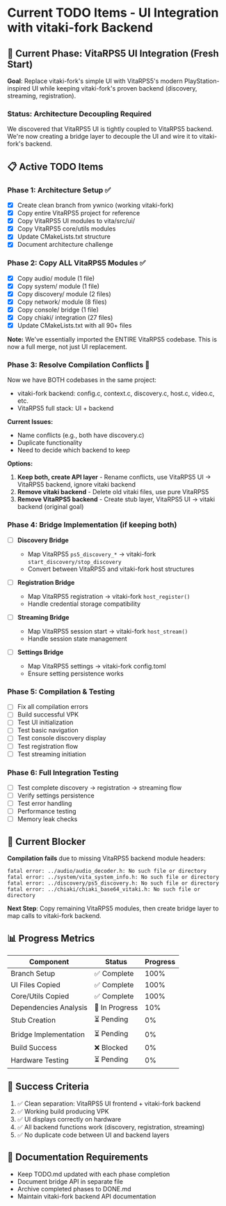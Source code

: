 # Current TODO Items - UI Integration with vitaki-fork Backend

## 🎯 Current Phase: VitaRPS5 UI Integration (Fresh Start)

**Goal**: Replace vitaki-fork's simple UI with VitaRPS5's modern PlayStation-inspired UI while keeping vitaki-fork's proven backend (discovery, streaming, registration).

### Status: Architecture Decoupling Required

We discovered that VitaRPS5 UI is tightly coupled to VitaRPS5 backend. We're now creating a bridge layer to decouple the UI and wire it to vitaki-fork's backend.

## 📋 Active TODO Items

### Phase 1: Architecture Setup ✅
- [x] Create clean branch from ywnico (working vitaki-fork)
- [x] Copy entire VitaRPS5 project for reference
- [x] Copy VitaRPS5 UI modules to vita/src/ui/
- [x] Copy VitaRPS5 core/utils modules
- [x] Update CMakeLists.txt structure
- [x] Document architecture challenge

### Phase 2: Copy ALL VitaRPS5 Modules ✅
- [x] Copy audio/ module (1 file)
- [x] Copy system/ module (1 file)
- [x] Copy discovery/ module (2 files)
- [x] Copy network/ module (8 files)
- [x] Copy console/ bridge (1 file)
- [x] Copy chiaki/ integration (27 files)
- [x] Update CMakeLists.txt with all 90+ files

**Note:** We've essentially imported the ENTIRE VitaRPS5 codebase. This is now a full merge, not just UI replacement.

### Phase 3: Resolve Compilation Conflicts 🔄
Now we have BOTH codebases in the same project:
- vitaki-fork backend: config.c, context.c, discovery.c, host.c, video.c, etc.
- VitaRPS5 full stack: UI + backend

**Current Issues:**
- Name conflicts (e.g., both have discovery.c)
- Duplicate functionality
- Need to decide which backend to keep

**Options:**
1. **Keep both, create API layer** - Rename conflicts, use VitaRPS5 UI → VitaRPS5 backend, ignore vitaki backend
2. **Remove vitaki backend** - Delete old vitaki files, use pure VitaRPS5
3. **Remove VitaRPS5 backend** - Create stub layer, VitaRPS5 UI → vitaki backend (original goal)

### Phase 4: Bridge Implementation (if keeping both)
- [ ] **Discovery Bridge**
  - Map VitaRPS5 `ps5_discovery_*` → vitaki-fork `start_discovery/stop_discovery`
  - Convert between VitaRPS5 and vitaki-fork host structures

- [ ] **Registration Bridge**
  - Map VitaRPS5 registration → vitaki-fork `host_register()`
  - Handle credential storage compatibility

- [ ] **Streaming Bridge**
  - Map VitaRPS5 session start → vitaki-fork `host_stream()`
  - Handle session state management

- [ ] **Settings Bridge**
  - Map VitaRPS5 settings → vitaki-fork config.toml
  - Ensure setting persistence works

### Phase 5: Compilation & Testing
- [ ] Fix all compilation errors
- [ ] Build successful VPK
- [ ] Test UI initialization
- [ ] Test basic navigation
- [ ] Test console discovery display
- [ ] Test registration flow
- [ ] Test streaming initiation

### Phase 6: Full Integration Testing
- [ ] Test complete discovery → registration → streaming flow
- [ ] Verify settings persistence
- [ ] Test error handling
- [ ] Performance testing
- [ ] Memory leak checks

## 🚧 Current Blocker

**Compilation fails** due to missing VitaRPS5 backend module headers:
```
fatal error: ../audio/audio_decoder.h: No such file or directory
fatal error: ../system/vita_system_info.h: No such file or directory
fatal error: ../discovery/ps5_discovery.h: No such file or directory
fatal error: ../chiaki/chiaki_base64_vitaki.h: No such file or directory
```

**Next Step**: Copy remaining VitaRPS5 modules, then create bridge layer to map calls to vitaki-fork backend.

## 📊 Progress Metrics

| Component | Status | Progress |
|-----------|--------|----------|
| Branch Setup | ✅ Complete | 100% |
| UI Files Copied | ✅ Complete | 100% |
| Core/Utils Copied | ✅ Complete | 100% |
| Dependencies Analysis | 🔄 In Progress | 10% |
| Stub Creation | ⏳ Pending | 0% |
| Bridge Implementation | ⏳ Pending | 0% |
| Build Success | ❌ Blocked | 0% |
| Hardware Testing | ⏳ Pending | 0% |

## 🎯 Success Criteria

1. ✅ Clean separation: VitaRPS5 UI frontend + vitaki-fork backend
2. ✅ Working build producing VPK
3. ✅ UI displays correctly on hardware
4. ✅ All backend functions work (discovery, registration, streaming)
5. ✅ No duplicate code between UI and backend layers

## 📝 Documentation Requirements

- Keep TODO.md updated with each phase completion
- Document bridge API in separate file
- Archive completed phases to DONE.md
- Maintain vitaki-fork backend API documentation
